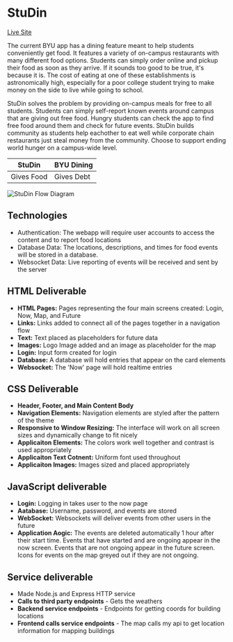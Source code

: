 # StuDin #
[Live Site](startup.jamesphelps.click)

The current BYU app has a dining feature meant to help students conveniently get food. It features a variety of on-campus restaurants with many different food options. Students can simply order online and pickup their food as soon as they arrive. If it sounds too good to be true, it's because it is. The cost of eating at one of these establishments is astronomically high, especially for a poor college student trying to make money on the side to live while going to school.

StuDin solves the problem by providing on-campus meals for free to all students. Students can simply self-report known events around campus that are giving out free food. Hungry students can check the app to find free food around them and check for future events. StuDin builds community as students help eachother to eat well while corporate chain restaurants just steal money from the community. Choose to support ending world hunger on a campus-wide level.

| StuDin | BYU Dining |
| --- | --- |
| Gives Food | Gives Debt |

![StuDin Flow Diagram](https://drive.google.com/uc?export=download&id=1IEGCuuyei5nlO7TLkkGEmKMp8--Zk1UR)

## Technologies ##
* Authentication: The webapp will require user accounts to access the content and to report food locations
* Database Data: The locations, descriptions, and times for food events will be stored in a database.
* Websocket Data: Live reporting of events will be received and sent by the server

## HTML Deliverable ##
* **HTML Pages:** Pages representing the four main screens created: Login, Now, Map, and Future
* **Links:** Links added to connect all of the pages together in a navigation flow
* **Text:** Text placed as placeholders for future data
* **Images:** Logo Image added and an image as placeholder for the map
* **Login:** Input form created for login
* **Database:** A database will hold entries that appear on the card elements 
* **Websocket:** The 'Now' page will hold realtime entries

## CSS Deliverable ## 
* **Header, Footer, and Main Content Body**
* **Navigation Elements:** Navigation elements are styled after the pattern of the theme
* **Responsive to Window Resizing:** The interface will work on all screen sizes and dynamically change to fit nicely
* **Applicaiton Elements:** The colors work well together and contrast is used appropriately
* **Applicaiton Text Cotnent:** Uniform font used throughout
* **Applicaiton Images:** Images sized and placed appropriately

## JavaScript deliverable
- **Login:**  Logging in takes user to the now page
- **Aatabase:** Username, password, and events are stored
- **WebSocket:** Websockets will deliver events from other users in the future
- **Application Aogic:** The events are deleted automatically 1 hour after their start time. Events that have started and are ongoing appear in the now screen. Events that are not ongoing appear in the future screen. Icons for events on the map greyed out if they are not ongoing.

## Service deliverable

- Made Node.js and Express HTTP service
- **Calls to third party endpoints** - Gets the weathers
- **Backend service endpoints** - Endpoints for getting coords for building locations
- **Frontend calls service endpoints** - The map calls my api to get location information for mapping buildings

